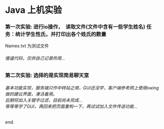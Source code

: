 # Java 上机实验

### 第一次实验: 进行io操作，　读取文件(文件中含有一些学生姓名)              任务：统计学生性氏，并打印出各个姓氏的数量

Names.txt 为测试文件

###### 傻逼代码，仅供自己记录所用...


### 第二次实验: 选择的是实现简易聊天室

###### 基本功能实现，服务端只作中转站之用，GUI还没学，客户端参考网上使用swing做的建议界面，凑活着用。  <br>  后期将加入关键字过滤，目前尚未完成...　　　<br>  等等等学了GUI，再回来把页面重构一下，再试试加入文件传送功能...

end.

